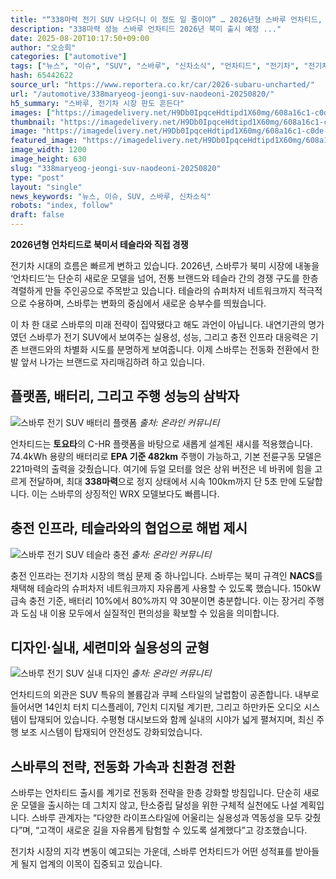 ```yaml
---
title: "“338마력 전기 SUV 나오더니 이 정도 일 줄이야” … 2026년형 스바루 언차티드, 테슬라 슈퍼차저 호환"
description: "338마력 성능 스바루 언차티드 2026년 북미 출시 예정 ..."
date: 2025-08-20T10:17:50+09:00
author: "오승희"
categories: ["automotive"]
tags: ["뉴스", "이슈", "SUV", "스바루", "신차소식", "언차티드", "전기차", "전기차플랫폼", "EV시장동향"]
hash: 65442622
source_url: "https://www.reportera.co.kr/car/2026-subaru-uncharted/"
url: "/automotive/338maryeog-jeongi-suv-naodeoni-20250820/"
h5_summary: "스바루, 전기차 시장 판도 흔든다"
images: ["https://imagedelivery.net/H9Db0IpqceHdtipd1X60mg/608a16c1-c0de-4e82-e795-5811bee5a100/public", "https://imagedelivery.net/H9Db0IpqceHdtipd1X60mg/4e8ddfbb-ef4b-42cc-de7a-efbe34a40900/public", "https://imagedelivery.net/H9Db0IpqceHdtipd1X60mg/79383777-d677-4260-649c-ff30c534ad00/public", "https://imagedelivery.net/H9Db0IpqceHdtipd1X60mg/b13dc638-0eef-4547-0f8e-ca2b787ca500/public"]
thumbnail: "https://imagedelivery.net/H9Db0IpqceHdtipd1X60mg/608a16c1-c0de-4e82-e795-5811bee5a100/public"
image: "https://imagedelivery.net/H9Db0IpqceHdtipd1X60mg/608a16c1-c0de-4e82-e795-5811bee5a100/public"
featured_image: "https://imagedelivery.net/H9Db0IpqceHdtipd1X60mg/608a16c1-c0de-4e82-e795-5811bee5a100/public"
image_width: 1200
image_height: 630
slug: "338maryeog-jeongi-suv-naodeoni-20250820"
type: "post"
layout: "single"
news_keywords: "뉴스, 이슈, SUV, 스바루, 신차소식"
robots: "index, follow"
draft: false
---
```


**2026년형 언차티드로 북미서 테슬라와 직접 경쟁**

전기차 시대의 흐름은 빠르게 변하고 있습니다. 2026년, 스바루가 북미 시장에 내놓을 ‘언차티드’는 단순히 새로운 모델을 넘어, 전통 브랜드와 테슬라 간의 경쟁 구도를 한층 격렬하게 만들 주인공으로 주목받고 있습니다. 테슬라의 슈퍼차저 네트워크까지 적극적으로 수용하며, 스바루는 변화의 중심에서 새로운 승부수를 띄웠습니다.

이 차 한 대로 스바루의 미래 전략이 집약됐다고 해도 과언이 아닙니다. 내연기관의 명가였던 스바루가 전기 SUV에서 보여주는 실용성, 성능, 그리고 충전 인프라 대응력은 기존 브랜드와의 차별화 시도를 분명하게 보여줍니다. 이제 스바루는 전동화 전환에서 한발 앞서 나가는 브랜드로 자리매김하려 하고 있습니다.

## 플랫폼, 배터리, 그리고 주행 성능의 삼박자

![스바루 전기 SUV 배터리 플랫폼](https://imagedelivery.net/H9Db0IpqceHdtipd1X60mg/79383777-d677-4260-649c-ff30c534ad00/public)
*출처: 온라인 커뮤니티*


언차티드는 **토요타**의 C-HR 플랫폼을 바탕으로 새롭게 설계된 섀시를 적용했습니다. 74.4kWh 용량의 배터리로 **EPA 기준 482km** 주행이 가능하고, 기본 전륜구동 모델은 221마력의 출력을 갖췄습니다. 여기에 듀얼 모터를 얹은 상위 버전은 네 바퀴에 힘을 고르게 전달하며, 최대 **338마력**으로 정지 상태에서 시속 100km까지 단 5초 만에 도달합니다. 이는 스바루의 상징적인 WRX 모델보다도 빠릅니다.

## 충전 인프라, 테슬라와의 협업으로 해법 제시

![스바루 전기 SUV 테슬라 충전](https://imagedelivery.net/H9Db0IpqceHdtipd1X60mg/4e8ddfbb-ef4b-42cc-de7a-efbe34a40900/public)
*출처: 온라인 커뮤니티*


충전 인프라는 전기차 시장의 핵심 문제 중 하나입니다. 스바루는 북미 규격인 **NACS**를 채택해 테슬라의 슈퍼차저 네트워크까지 자유롭게 사용할 수 있도록 했습니다. 150kW 급속 충전 기준, 배터리 10%에서 80%까지 약 30분이면 충분합니다. 이는 장거리 주행과 도심 내 이용 모두에서 실질적인 편의성을 확보할 수 있음을 의미합니다.

## 디자인·실내, 세련미와 실용성의 균형

![스바루 전기 SUV 실내 디자인](https://imagedelivery.net/H9Db0IpqceHdtipd1X60mg/b13dc638-0eef-4547-0f8e-ca2b787ca500/public)
*출처: 온라인 커뮤니티*


언차티드의 외관은 SUV 특유의 볼륨감과 쿠페 스타일의 날렵함이 공존합니다. 내부로 들어서면 14인치 터치 디스플레이, 7인치 디지털 계기판, 그리고 하만카돈 오디오 시스템이 탑재되어 있습니다. 수평형 대시보드와 함께 실내의 시야가 넓게 펼쳐지며, 최신 주행 보조 시스템이 탑재되어 안전성도 강화되었습니다.

## 스바루의 전략, 전동화 가속과 친환경 전환

스바루는 언차티드 출시를 계기로 전동화 전략을 한층 강화할 방침입니다. 단순히 새로운 모델을 출시하는 데 그치지 않고, 탄소중립 달성을 위한 구체적 실천에도 나설 계획입니다. 스바루 관계자는 “다양한 라이프스타일에 어울리는 실용성과 역동성을 모두 갖췄다”며, “고객이 새로운 길을 자유롭게 탐험할 수 있도록 설계했다”고 강조했습니다.

전기차 시장의 지각 변동이 예고되는 가운데, 스바루 언차티드가 어떤 성적표를 받아들게 될지 업계의 이목이 집중되고 있습니다.
